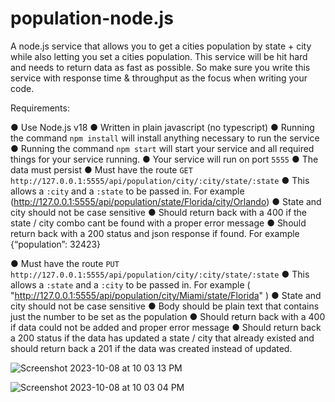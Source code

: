 # population-node.js

A node.js service that allows you to get a cities population by state + city
while also letting you set a cities population. This service will be hit hard and needs to return
data as fast as possible. So make sure you write this service with response time & throughput
as the focus when writing your code.

Requirements:

● Use Node.js v18
● Written in plain javascript (no typescript)
● Running the command `npm install` will install anything necessary to run the service
● Running the command `npm start` will start your service and all required things for your
service running.
● Your service will run on port `5555`
● The data must persist
● Must have the route `GET http://127.0.0.1:5555/api/population/city/:city/state/:state`
● This allows a `:city` and a `:state` to be passed in. For example
(http://127.0.0.1:5555/api/population/state/Florida/city/Orlando)
● State and city should not be case sensitive
● Should return back with a 400 if the state / city combo cant be found with a
proper error message
● Should return back with a 200 status and json response if found. For example
{“population”: 32423}

● Must have the route `PUT http://127.0.0.1:5555/api/population/city/:city/state/:state`
● This allows a `:state` and a `:city` to be passed in. For example
( "http://127.0.0.1:5555/api/population/city/Miami/state/Florida" )
● State and city should not be case sensitive
● Body should be plain text that contains just the number to be set as the
population
● Should return back with a 400 if data could not be added and proper error
message
● Should return back a 200 status if the data has updated a state / city that already
existed and should return back a 201 if the data was created instead of updated.



![Screenshot 2023-10-08 at 10 03 13 PM](https://github.com/MehmetCDmr/population-node.js/assets/109488636/2e6acd6a-f40e-43c3-9518-5eb53d284c93)


![Screenshot 2023-10-08 at 10 03 04 PM](https://github.com/MehmetCDmr/population-node.js/assets/109488636/7704e5a6-4aaa-4c48-a438-4a0e3b839849)
